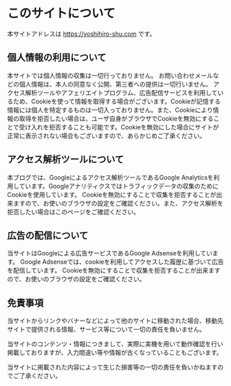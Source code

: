 # このサイトについて

本サイトアドレスは https://yoshihiro-shu.com です。

## 個人情報の利用について

本サイトでは個人情報の収集は一切行っておりません。 お問い合わせメールなどの個人情報は、本人の同意なく公開、第三者への提供は一切行いません。 アクセス解析ツールやアフェリエイトプログラム、広告配信サービスを利用しているため、Cookieを使って情報を取得する場合がございます。Cookieが記憶する情報には個人を特定するものは一切入っておりません。また、Cookieにより情報の取得を拒否したい場合は、ユーザ自身がブラウザでCookieを無効にすることで受け入れを拒否することも可能です。Cookieを無効にした場合にサイトが正常に表示されない場合もございますので、あらかじめご了承ください。

## アクセス解析ツールについて

本ブログでは、Googleによるアクセス解析ツールであるGoogle Analyticsを利用しています。Googleアナリティクスではトラフィックデータの収集のためにCookieを使用しています。 Cookieを無効にすることで収集を拒否することが出来ますので、お使いのブラウザの設定をご確認ください。また、アクセス解析を拒否したい場合はこのページをご確認ください。

## 広告の配信について

当サイトはGoogleによる広告サービスであるGoogle Adsenseを利用しています。 Google Adsenseでは、cookieを利用してアクセスした履歴に基づいて広告を配信しています。 Cookieを無効にすることで収集を拒否することが出来ますので、お使いのブラウザの設定をご確認ください。

## 免責事項

当サイトからリンクやバナーなどによって他のサイトに移動された場合、移動先サイトで提供される情報、サービス等について一切の責任を負いません。

当サイトのコンテンツ・情報につきまして、実際に実機を用いて動作確認を行い掲載しておりますが、入力間違い等や情報が古くなっていることもございます。

当サイトに掲載された内容によって生じた損害等の一切の責任を負いかねますのでご了承ください。
